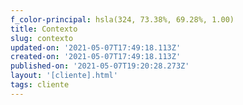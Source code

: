 ```yaml
---
f_color-principal: hsla(324, 73.38%, 69.28%, 1.00)
title: Contexto
slug: contexto
updated-on: '2021-05-07T17:49:18.113Z'
created-on: '2021-05-07T17:49:18.113Z'
published-on: '2021-05-07T19:20:28.273Z'
layout: '[cliente].html'
tags: cliente
---
```



